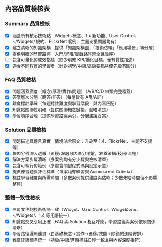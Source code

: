 ## 內容品質檢核表

### Summary 品質檢核
- [x] 涵蓋所有核心技術點（Widgets 概念、1.4 新功能、User Control、~/Widgets/ 規約、FlickrNet 範例、主題支援問題均有）
- [x] 建立清晰的知識架構（提供「知識架構圖」「技術依賴」「應用場景」等分層）
- [x] 提供明確的學習路徑（入門/進階/實戰路徑齊全且循序）
- [ ] 包含可量化的成效指標（缺少明確 KPI/量化目標，僅有質性描述）
- [x] 適合不同程度的學習者（針對初學/中級/高級要點與優先級有區分）

### FAQ 品質檢核
- [x] 問題涵蓋廣度（概念/原理/實作/問題）（A/B/C/D 四類完整覆蓋）
- [x] 答案層次分明（簡答/詳答）（每題皆有 A簡/A詳）
- [x] 難度標註準確（每題標註難度與學習階段，與內容匹配）
- [x] 知識點關聯性明確（提供關聯概念鏈接，脈絡清楚）
- [x] 學習順序合理（提供學習路徑索引，分層建議妥當）

### Solution 品質檢核
- [x] 問題描述具體且真實（情境貼合原文：升級至 1.4、FlickrNet、主題不支援等）
- [x] 根因分析深入透徹（直接/深層原因區分清楚，涵蓋架構/技術/流程）
- [x] 解決方案步驟清晰（多案例均有分步驟與檢核清單）
- [x] 包含可執行的範例（多處含關鍵程式碼與設定示意）
- [x] 提供練習題與評估標準（每案均有練習與 Assessment Criteria）
- [x] 標註學習難度與所需時間（多數案例提供難度與估時；少數未給時間但不影響整體）

### 整體一致性檢核
- [x] 三份文件的技術術語一致（Widget、User Control、WidgetZone、~/Widgets/、1.4 等用語統一）
- [x] 知識點交叉引用正確（FAQ 與 Solution 相互呼應，學習路徑與案例依賴關係清晰）
- [x] 學習路徑邏輯連貫（由基礎概念→實作→遷移/效能→除錯的進階安排）
- [x] 難度評級標準統一（初級/中級/進階標註口徑一致且與內容深度相符）